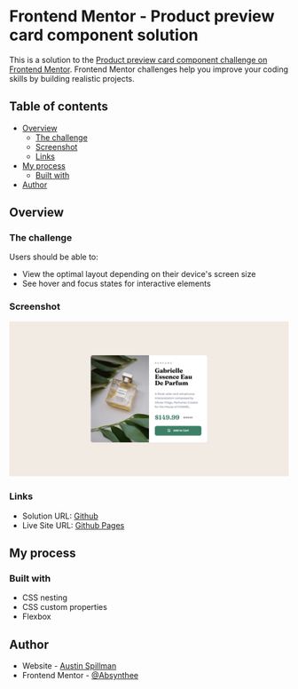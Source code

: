# Frontend Mentor - Product preview card component solution

This is a solution to the [Product preview card component challenge on Frontend Mentor](https://www.frontendmentor.io/challenges/product-preview-card-component-GO7UmttRfa). Frontend Mentor challenges help you improve your coding skills by building realistic projects. 

## Table of contents

- [Overview](#overview)
  - [The challenge](#the-challenge)
  - [Screenshot](#screenshot)
  - [Links](#links)
- [My process](#my-process)
  - [Built with](#built-with)
- [Author](#author)

## Overview

### The challenge

Users should be able to:

- View the optimal layout depending on their device's screen size
- See hover and focus states for interactive elements

### Screenshot

![](./screenshot.png)

### Links

- Solution URL: [Github](https://github.com/Absynthee/product-preview-card-component-main)
- Live Site URL: [Github Pages](https://absynthee.github.io/product-preview-card-component-main/)

## My process

### Built with

- CSS nesting
- CSS custom properties
- Flexbox

## Author

- Website - [Austin Spillman](https://www.austinspillman.com)
- Frontend Mentor - [@Absynthee](https://www.frontendmentor.io/profile/Absynthee)